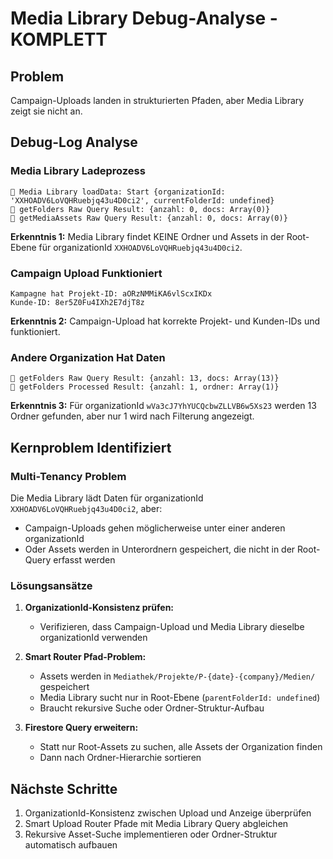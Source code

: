 # Media Library Debug-Analyse - KOMPLETT

## Problem
Campaign-Uploads landen in strukturierten Pfaden, aber Media Library zeigt sie nicht an.

## Debug-Log Analyse

### Media Library Ladeprozess
```
📁 Media Library loadData: Start {organizationId: 'XXHOADV6LoVQHRuebjq43u4D0ci2', currentFolderId: undefined}
📂 getFolders Raw Query Result: {anzahl: 0, docs: Array(0)}
📄 getMediaAssets Raw Query Result: {anzahl: 0, docs: Array(0)}
```

**Erkenntnis 1:** Media Library findet KEINE Ordner und Assets in der Root-Ebene für organizationId `XXHOADV6LoVQHRuebjq43u4D0ci2`.

### Campaign Upload Funktioniert
```
Kampagne hat Projekt-ID: aORzNMMiKA6vlScxIKDx
Kunde-ID: 8er5Z0Fu4IXh2E7djT8z
```

**Erkenntnis 2:** Campaign-Upload hat korrekte Projekt- und Kunden-IDs und funktioniert.

### Andere Organization Hat Daten
```
📂 getFolders Raw Query Result: {anzahl: 13, docs: Array(13)}
📁 getFolders Processed Result: {anzahl: 1, ordner: Array(1)}
```

**Erkenntnis 3:** Für organizationId `wVa3cJ7YhYUCQcbwZLLVB6w5Xs23` werden 13 Ordner gefunden, aber nur 1 wird nach Filterung angezeigt.

## Kernproblem Identifiziert

### Multi-Tenancy Problem
Die Media Library lädt Daten für organizationId `XXHOADV6LoVQHRuebjq43u4D0ci2`, aber:
- Campaign-Uploads gehen möglicherweise unter einer anderen organizationId
- Oder Assets werden in Unterordnern gespeichert, die nicht in der Root-Query erfasst werden

### Lösungsansätze

1. **OrganizationId-Konsistenz prüfen:**
   - Verifizieren, dass Campaign-Upload und Media Library dieselbe organizationId verwenden

2. **Smart Router Pfad-Problem:**
   - Assets werden in `Mediathek/Projekte/P-{date}-{company}/Medien/` gespeichert
   - Media Library sucht nur in Root-Ebene (`parentFolderId: undefined`)
   - Braucht rekursive Suche oder Ordner-Struktur-Aufbau

3. **Firestore Query erweitern:**
   - Statt nur Root-Assets zu suchen, alle Assets der Organization finden
   - Dann nach Ordner-Hierarchie sortieren

## Nächste Schritte
1. OrganizationId-Konsistenz zwischen Upload und Anzeige überprüfen
2. Smart Upload Router Pfade mit Media Library Query abgleichen
3. Rekursive Asset-Suche implementieren oder Ordner-Struktur automatisch aufbauen